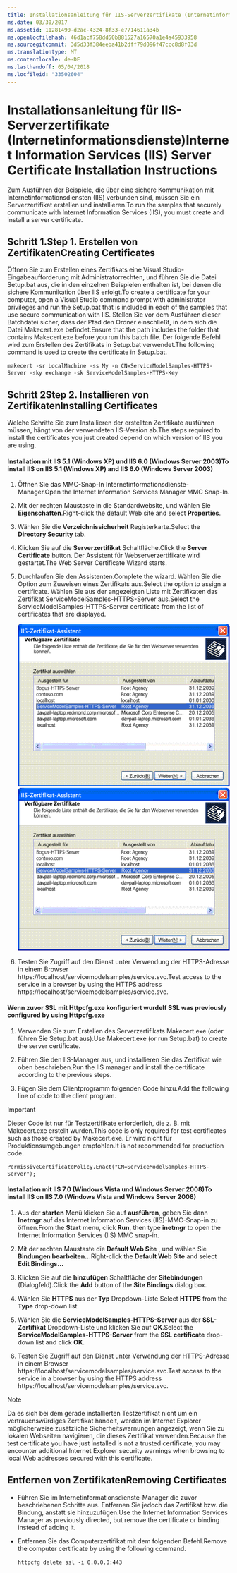 ```yaml
---
title: Installationsanleitung für IIS-Serverzertifikate (Internetinformationsdienste)
ms.date: 03/30/2017
ms.assetid: 11281490-d2ac-4324-8f33-e7714611a34b
ms.openlocfilehash: 46d1acf758dd50b881527a16570a1e4a45933958
ms.sourcegitcommit: 3d5d33f384eeba41b2dff79d096f47ccc8d8f03d
ms.translationtype: MT
ms.contentlocale: de-DE
ms.lasthandoff: 05/04/2018
ms.locfileid: "33502604"
---
```

# <a name="internet-information-services-iis-server-certificate-installation-instructions"></a><span data-ttu-id="3c414-102">Installationsanleitung für IIS-Serverzertifikate (Internetinformationsdienste)</span><span class="sxs-lookup"><span data-stu-id="3c414-102">Internet Information Services (IIS) Server Certificate Installation Instructions</span></span>
<span data-ttu-id="3c414-103">Zum Ausführen der Beispiele, die über eine sichere Kommunikation mit Internetinformationsdiensten (IIS) verbunden sind, müssen Sie ein Serverzertifikat erstellen und installieren.</span><span class="sxs-lookup"><span data-stu-id="3c414-103">To run the samples that securely communicate with Internet Information Services (IIS), you must create and install a server certificate.</span></span>  
  
## <a name="step-1-creating-certificates"></a><span data-ttu-id="3c414-104">Schritt 1.</span><span class="sxs-lookup"><span data-stu-id="3c414-104">Step 1.</span></span> <span data-ttu-id="3c414-105">Erstellen von Zertifikaten</span><span class="sxs-lookup"><span data-stu-id="3c414-105">Creating Certificates</span></span>  
 <span data-ttu-id="3c414-106">Öffnen Sie zum Erstellen eines Zertifikats eine Visual Studio-Eingabeaufforderung mit Administratorrechten, und führen Sie die Datei Setup.bat aus, die in den einzelnen Beispielen enthalten ist, bei denen die sichere Kommunikation über IIS erfolgt.</span><span class="sxs-lookup"><span data-stu-id="3c414-106">To create a certificate for your computer, open a Visual Studio command prompt with administrator privileges and run the Setup.bat that is included in each of the samples that use secure communication with IIS.</span></span> <span data-ttu-id="3c414-107">Stellen Sie vor dem Ausführen dieser Batchdatei sicher, dass der Pfad den Ordner einschließt, in dem sich die Datei Makecert.exe befindet.</span><span class="sxs-lookup"><span data-stu-id="3c414-107">Ensure that the path includes the folder that contains Makecert.exe before you run this batch file.</span></span> <span data-ttu-id="3c414-108">Der folgende Befehl wird zum Erstellen des Zertifikats in Setup.bat verwendet.</span><span class="sxs-lookup"><span data-stu-id="3c414-108">The following command is used to create the certificate in Setup.bat.</span></span>  
  
```  
makecert -sr LocalMachine -ss My -n CN=ServiceModelSamples-HTTPS-Server -sky exchange -sk ServiceModelSamples-HTTPS-Key  
```  
  
## <a name="step-2-installing-certificates"></a><span data-ttu-id="3c414-109">Schritt 2</span><span class="sxs-lookup"><span data-stu-id="3c414-109">Step 2.</span></span> <span data-ttu-id="3c414-110">Installieren von Zertifikaten</span><span class="sxs-lookup"><span data-stu-id="3c414-110">Installing Certificates</span></span>  
 <span data-ttu-id="3c414-111">Welche Schritte Sie zum Installieren der erstellten Zertifikate ausführen müssen, hängt von der verwendeten IIS-Version ab.</span><span class="sxs-lookup"><span data-stu-id="3c414-111">The steps required to install the certificates you just created depend on which version of IIS you are using.</span></span>  
  
#### <a name="to-install-iis-on-iis-51-windows-xp-and-iis-60-windows-server-2003"></a><span data-ttu-id="3c414-112">Installation mit IIS 5.1 (Windows XP) und IIS 6.0 (Windows Server 2003)</span><span class="sxs-lookup"><span data-stu-id="3c414-112">To install IIS on IIS 5.1 (Windows XP) and IIS 6.0 (Windows Server 2003)</span></span>  
  
1.  <span data-ttu-id="3c414-113">Öffnen Sie das MMC-Snap-In Internetinformationsdienste-Manager.</span><span class="sxs-lookup"><span data-stu-id="3c414-113">Open the Internet Information Services Manager MMC Snap-In.</span></span>  
  
2.  <span data-ttu-id="3c414-114">Mit der rechten Maustaste in die Standardwebsite, und wählen Sie **Eigenschaften**.</span><span class="sxs-lookup"><span data-stu-id="3c414-114">Right-click the default Web site and select **Properties**.</span></span>  
  
3.  <span data-ttu-id="3c414-115">Wählen Sie die **Verzeichnissicherheit** Registerkarte.</span><span class="sxs-lookup"><span data-stu-id="3c414-115">Select the **Directory Security** tab.</span></span>  
  
4.  <span data-ttu-id="3c414-116">Klicken Sie auf die **Serverzertifikat** Schaltfläche.</span><span class="sxs-lookup"><span data-stu-id="3c414-116">Click the **Server Certificate** button.</span></span> <span data-ttu-id="3c414-117">Der Assistent für Webserverzertifikate wird gestartet.</span><span class="sxs-lookup"><span data-stu-id="3c414-117">The Web Server Certificate Wizard starts.</span></span>  
  
5.  <span data-ttu-id="3c414-118">Durchlaufen Sie den Assistenten.</span><span class="sxs-lookup"><span data-stu-id="3c414-118">Complete the wizard.</span></span> <span data-ttu-id="3c414-119">Wählen Sie die Option zum Zuweisen eines Zertifikats aus.</span><span class="sxs-lookup"><span data-stu-id="3c414-119">Select the option to assign a certificate.</span></span> <span data-ttu-id="3c414-120">Wählen Sie aus der angezeigten Liste mit Zertifikaten das Zertifikat ServiceModelSamples-HTTPS-Server aus.</span><span class="sxs-lookup"><span data-stu-id="3c414-120">Select the ServiceModelSamples-HTTPS-Server certificate from the list of certificates that are displayed.</span></span>  
  
     <span data-ttu-id="3c414-121">![IIS-Zertifikat-Assistent](../../../../docs/framework/wcf/samples/media/iiscertificate-wizard.GIF "IISCertificate_Wizard")</span><span class="sxs-lookup"><span data-stu-id="3c414-121">![IIS Certificate Wizard](../../../../docs/framework/wcf/samples/media/iiscertificate-wizard.GIF "IISCertificate_Wizard")</span></span>  
  
6.  <span data-ttu-id="3c414-122">Testen Sie Zugriff auf den Dienst unter Verwendung der HTTPS-Adresse in einem Browser https://localhost/servicemodelsamples/service.svc.</span><span class="sxs-lookup"><span data-stu-id="3c414-122">Test access to the service in a browser by using the HTTPS address https://localhost/servicemodelsamples/service.svc.</span></span>  
  
#### <a name="if-ssl-was-previously-configured-by-using-httpcfgexe"></a><span data-ttu-id="3c414-123">Wenn zuvor SSL mit Httpcfg.exe konfiguriert wurde</span><span class="sxs-lookup"><span data-stu-id="3c414-123">If SSL was previously configured by using Httpcfg.exe</span></span>  
  
1.  <span data-ttu-id="3c414-124">Verwenden Sie zum Erstellen des Serverzertifikats Makecert.exe (oder führen Sie Setup.bat aus).</span><span class="sxs-lookup"><span data-stu-id="3c414-124">Use Makecert.exe (or run Setup.bat) to create the server certificate.</span></span>  
  
2.  <span data-ttu-id="3c414-125">Führen Sie den IIS-Manager aus, und installieren Sie das Zertifikat wie oben beschrieben.</span><span class="sxs-lookup"><span data-stu-id="3c414-125">Run the IIS manager and install the certificate according to the previous steps.</span></span>  
  
3.  <span data-ttu-id="3c414-126">Fügen Sie dem Clientprogramm folgenden Code hinzu.</span><span class="sxs-lookup"><span data-stu-id="3c414-126">Add the following line of code to the client program.</span></span>  
  
> [!IMPORTANT]
>  <span data-ttu-id="3c414-127">Dieser Code ist nur für Testzertifikate erforderlich, die z. B. mit Makecert.exe erstellt wurden.</span><span class="sxs-lookup"><span data-stu-id="3c414-127">This code is only required for test certificates such as those created by Makecert.exe.</span></span> <span data-ttu-id="3c414-128">Er wird nicht für Produktionsumgebungen empfohlen.</span><span class="sxs-lookup"><span data-stu-id="3c414-128">It is not recommended for production code.</span></span>  
  
```  
PermissiveCertificatePolicy.Enact("CN=ServiceModelSamples-HTTPS-Server");  
```  
  
#### <a name="to-install-iis-on-iis-70-windows-vista-and-windows-server-2008"></a><span data-ttu-id="3c414-129">Installation mit IIS&#160;7.0 (Windows&#160;Vista und Windows Server&#160;2008)</span><span class="sxs-lookup"><span data-stu-id="3c414-129">To install IIS on IIS 7.0 (Windows Vista and Windows Server 2008)</span></span>  
  
1.  <span data-ttu-id="3c414-130">Aus der **starten** Menü klicken Sie auf **ausführen**, geben Sie dann **Inetmgr** auf das Internet Information Services (IIS)-MMC-Snap-in zu öffnen.</span><span class="sxs-lookup"><span data-stu-id="3c414-130">From the **Start** menu, click **Run**, then type **inetmgr** to open the Internet Information Services (IIS) MMC snap-in.</span></span>  
  
2.  <span data-ttu-id="3c414-131">Mit der rechten Maustaste die **Default Web Site** , und wählen Sie **Bindungen bearbeiten...**</span><span class="sxs-lookup"><span data-stu-id="3c414-131">Right-click the **Default Web Site** and select **Edit Bindings…**</span></span>  
  
3.  <span data-ttu-id="3c414-132">Klicken Sie auf die **hinzufügen** Schaltfläche der **Sitebindungen** (Dialogfeld).</span><span class="sxs-lookup"><span data-stu-id="3c414-132">Click the **Add** button of the **Site Bindings** dialog box.</span></span>  
  
4.  <span data-ttu-id="3c414-133">Wählen Sie **HTTPS** aus der **Typ** Dropdown-Liste.</span><span class="sxs-lookup"><span data-stu-id="3c414-133">Select **HTTPS** from the **Type** drop-down list.</span></span>  
  
5.  <span data-ttu-id="3c414-134">Wählen Sie die **ServiceModelSamples-HTTPS-Server** aus der **SSL-Zertifikat** Dropdown-Liste und klicken Sie auf **OK**.</span><span class="sxs-lookup"><span data-stu-id="3c414-134">Select the **ServiceModelSamples-HTTPS-Server** from the **SSL certificate** drop-down list and click **OK**.</span></span>  
  
6.  <span data-ttu-id="3c414-135">Testen Sie Zugriff auf den Dienst unter Verwendung der HTTPS-Adresse in einem Browser https://localhost/servicemodelsamples/service.svc.</span><span class="sxs-lookup"><span data-stu-id="3c414-135">Test access to the service in a browser by using the HTTPS address https://localhost/servicemodelsamples/service.svc.</span></span>  
  
> [!NOTE]
>  <span data-ttu-id="3c414-136">Da es sich bei dem gerade installierten Testzertifikat nicht um ein vertrauenswürdiges Zertifikat handelt, werden im Internet Explorer möglicherweise zusätzliche Sicherheitswarnungen angezeigt, wenn Sie zu lokalen Webseiten navigieren, die dieses Zertifikat verwenden.</span><span class="sxs-lookup"><span data-stu-id="3c414-136">Because the test certificate you have just installed is not a trusted certificate, you may encounter additional Internet Explorer security warnings when browsing to local Web addresses secured with this certificate.</span></span>  
  
## <a name="removing-certificates"></a><span data-ttu-id="3c414-137">Entfernen von Zertifikaten</span><span class="sxs-lookup"><span data-stu-id="3c414-137">Removing Certificates</span></span>  
  
-   <span data-ttu-id="3c414-138">Führen Sie im Internetinformationsdienste-Manager die zuvor beschriebenen Schritte aus. Entfernen Sie jedoch das Zertifikat bzw. die Bindung, anstatt sie hinzuzufügen.</span><span class="sxs-lookup"><span data-stu-id="3c414-138">Use the Internet Information Services Manager as previously directed, but remove the certificate or binding instead of adding it.</span></span>  
  
-   <span data-ttu-id="3c414-139">Entfernen Sie das Computerzertifikat mit dem folgenden Befehl.</span><span class="sxs-lookup"><span data-stu-id="3c414-139">Remove the computer certificate by using the following command.</span></span>  
  
    ```  
    httpcfg delete ssl -i 0.0.0.0:443  
    ```
